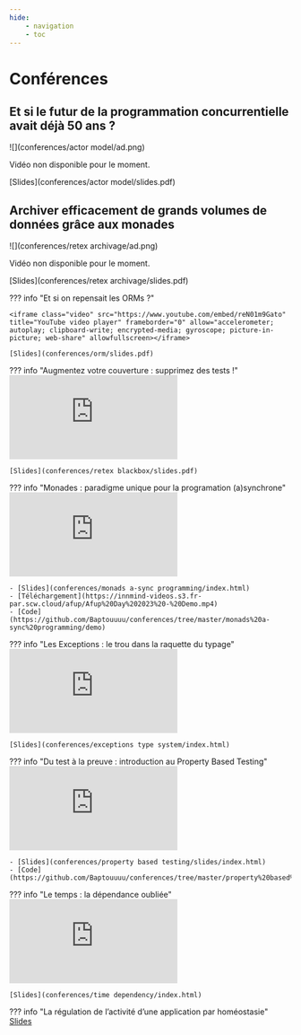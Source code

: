 ```yaml
---
hide:
    - navigation
    - toc
---
```


# Conférences

## Et si le futur de la programmation concurrentielle avait déjà 50 ans ?

![](conferences/actor model/ad.png)

Vidéo non disponible pour le moment.

[Slides](conferences/actor model/slides.pdf)

## Archiver efficacement de grands volumes de données grâce aux monades

![](conferences/retex archivage/ad.png)

Vidéo non disponible pour le moment.

[Slides](conferences/retex archivage/slides.pdf)

??? info "Et si on repensait les ORMs ?"

    <iframe class="video" src="https://www.youtube.com/embed/reN01m9Gato" title="YouTube video player" frameborder="0" allow="accelerometer; autoplay; clipboard-write; encrypted-media; gyroscope; picture-in-picture; web-share" allowfullscreen></iframe>

    [Slides](conferences/orm/slides.pdf)

??? info "Augmentez votre couverture : supprimez des tests !"
    <iframe class="video" src="https://www.youtube.com/embed/ZIM1OIjvk5s" title="YouTube video player" frameborder="0" allow="accelerometer; autoplay; clipboard-write; encrypted-media; gyroscope; picture-in-picture; web-share" allowfullscreen></iframe>

    [Slides](conferences/retex blackbox/slides.pdf)

??? info "Monades : paradigme unique pour la programation (a)synchrone"
    <iframe class="video" src="https://www.youtube.com/embed/RwCJwKfbDhE" title="YouTube video player" frameborder="0" allow="accelerometer; autoplay; clipboard-write; encrypted-media; gyroscope; picture-in-picture; web-share" allowfullscreen></iframe>

    - [Slides](conferences/monads a-sync programming/index.html)
    - [Téléchargement](https://innmind-videos.s3.fr-par.scw.cloud/afup/Afup%20Day%202023%20-%20Demo.mp4)
    - [Code](https://github.com/Baptouuuu/conferences/tree/master/monads%20a-sync%20programming/demo)

??? info "Les Exceptions : le trou dans la raquette du typage"
    <iframe class="video" src="https://www.youtube.com/embed/YfoLM0vWALM" title="YouTube video player" frameborder="0" allow="accelerometer; autoplay; clipboard-write; encrypted-media; gyroscope; picture-in-picture; web-share" allowfullscreen></iframe>

    [Slides](conferences/exceptions type system/index.html)

??? info "Du test à la preuve : introduction au Property Based Testing"
    <iframe class="video" src="https://www.youtube.com/embed/uUxGngqsER0" title="YouTube video player" frameborder="0" allow="accelerometer; autoplay; clipboard-write; encrypted-media; gyroscope; picture-in-picture; web-share" allowfullscreen></iframe>

    - [Slides](conferences/property based testing/slides/index.html)
    - [Code](https://github.com/Baptouuuu/conferences/tree/master/property%20based%20testing/code)

??? info "Le temps : la dépendance oubliée"
    <iframe class="video" src="https://www.youtube.com/embed/T_I6HhP9-6w" title="YouTube video player" frameborder="0" allow="accelerometer; autoplay; clipboard-write; encrypted-media; gyroscope; picture-in-picture; web-share" allowfullscreen></iframe>

    [Slides](conferences/time dependency/index.html)

??? info "La régulation de l’activité d’une application par homéostasie"
    [Slides](conferences/homeostasis/index.html)
